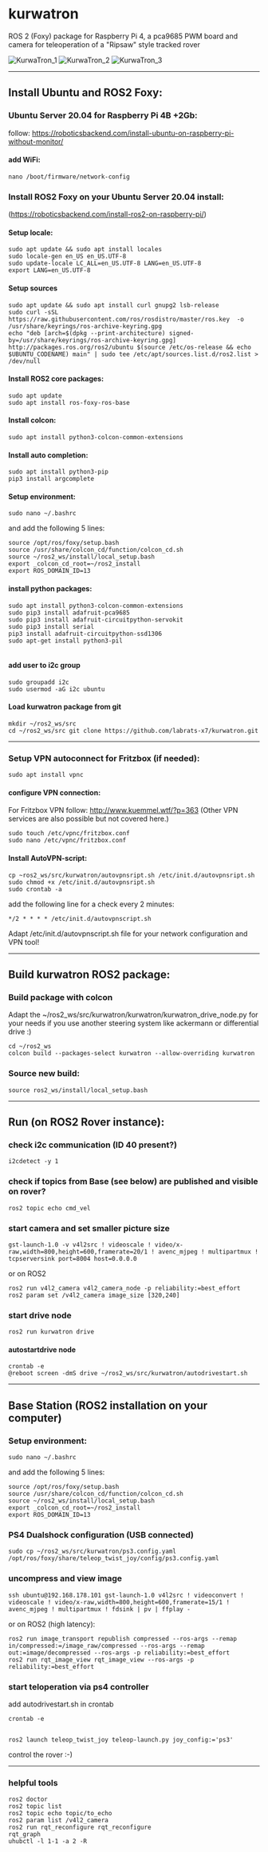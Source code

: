 # kurwatron
ROS 2 (Foxy) package for Raspberry Pi 4, a pca9685 PWM board and camera for teleoperation of a "Ripsaw" style tracked rover

![KurwaTron_1](/kurwatron_1.jpg) 
![KurwaTron_2](/kurwatron_2.jpg) 
![KurwaTron_3](/kurwatron_3.jpg) 



---
## Install Ubuntu and ROS2 Foxy:

### Ubuntu Server 20.04 for Raspberry Pi 4B +2Gb:
follow: https://roboticsbackend.com/install-ubuntu-on-raspberry-pi-without-monitor/

#### add WiFi:
```
nano /boot/firmware/network-config
```

### Install ROS2 Foxy on your Ubuntu Server 20.04 install:

(https://roboticsbackend.com/install-ros2-on-raspberry-pi/)

#### Setup locale:
```
sudo apt update && sudo apt install locales
sudo locale-gen en_US en_US.UTF-8
sudo update-locale LC_ALL=en_US.UTF-8 LANG=en_US.UTF-8
export LANG=en_US.UTF-8
```

#### Setup sources
```
sudo apt update && sudo apt install curl gnupg2 lsb-release
sudo curl -sSL https://raw.githubusercontent.com/ros/rosdistro/master/ros.key  -o /usr/share/keyrings/ros-archive-keyring.gpg
echo "deb [arch=$(dpkg --print-architecture) signed-by=/usr/share/keyrings/ros-archive-keyring.gpg] http://packages.ros.org/ros2/ubuntu $(source /etc/os-release && echo $UBUNTU_CODENAME) main" | sudo tee /etc/apt/sources.list.d/ros2.list > /dev/null
```

#### Install ROS2 core packages:
```
sudo apt update
sudo apt install ros-foxy-ros-base
```

#### Install colcon:
```
sudo apt install python3-colcon-common-extensions
```

#### Install auto completion:
```
sudo apt install python3-pip
pip3 install argcomplete
```

#### Setup environment:
```
sudo nano ~/.bashrc
```

and add the following 5 lines:

```
source /opt/ros/foxy/setup.bash
source /usr/share/colcon_cd/function/colcon_cd.sh
source ~/ros2_ws/install/local_setup.bash
export _colcon_cd_root=~/ros2_install
export ROS_DOMAIN_ID=13
```

#### install python packages:
```
sudo apt install python3-colcon-common-extensions
sudo pip3 install adafruit-pca9685
sudo pip3 install adafruit-circuitpython-servokit
sudo pip3 install serial
pip3 install adafruit-circuitpython-ssd1306
sudo apt-get install python3-pil


```

#### add user to i2c group
```
sudo groupadd i2c
sudo usermod -aG i2c ubuntu
```

#### Load kurwatron package from git
```
mkdir ~/ros2_ws/src
cd ~/ros2_ws/src git clone https://github.com/labrats-x7/kurwatron.git
```

---

### Setup VPN autoconnect for Fritzbox (if needed):
```
sudo apt install vpnc
```

#### configure VPN connection:

For Fritzbox VPN follow: http://www.kuemmel.wtf/?p=363
(Other VPN services are also possible but not covered here.)

```
sudo touch /etc/vpnc/fritzbox.conf
sudo nano /etc/vpnc/fritzbox.conf
```

#### Install AutoVPN-script:
```
cp ~ros2_ws/src/kurwatron/autovpnsript.sh /etc/init.d/autovpnsript.sh
sudo chmod +x /etc/init.d/autovpnsript.sh
sudo crontab -a
```
add the following line for a check every 2 minutes:
```
*/2 * * * * /etc/init.d/autovpnscript.sh
```

Adapt /etc/init.d/autovpnscript.sh file for your network configuration and VPN tool!

---

## Build kurwatron ROS2 package:


### Build package with colcon

Adapt the ~/ros2_ws/src/kurwatron/kurwatron/kurwatron_drive_node.py for your needs if you use another steering system like ackermann or differential drive :)

```
cd ~/ros2_ws
colcon build --packages-select kurwatron --allow-overriding kurwatron
```

### Source new build:
```
source ros2_ws/install/local_setup.bash
```

---

## Run (on ROS2 Rover instance):


### check i2c communication (ID 40 present?)
```
i2cdetect -y 1
```

### check if topics from Base (see below) are published and visible on rover?
```
ros2 topic echo cmd_vel
```

### start camera and set smaller picture size
```
gst-launch-1.0 -v v4l2src ! videoscale ! video/x-raw,width=800,height=600,framerate=20/1 ! avenc_mjpeg ! multipartmux ! tcpserversink port=8004 host=0.0.0.0
```

or on ROS2

```
ros2 run v4l2_camera v4l2_camera_node -p reliability:=best_effort
ros2 param set /v4l2_camera image_size [320,240]
```

### start drive node
```
ros2 run kurwatron drive
```

#### autostartdrive node
```
crontab -e
@reboot screen -dmS drive ~/ros2_ws/src/kurwatron/autodrivestart.sh
```

---


## Base Station (ROS2 installation on your computer)

### Setup environment:
```
sudo nano ~/.bashrc
```

and add the following 5 lines:

```
source /opt/ros/foxy/setup.bash
source /usr/share/colcon_cd/function/colcon_cd.sh
source ~/ros2_ws/install/local_setup.bash
export _colcon_cd_root=~/ros2_install
export ROS_DOMAIN_ID=13
```

### PS4 Dualshock configuration (USB connected)
```
sudo cp ~/ros2_ws/src/kurwatron/ps3.config.yaml /opt/ros/foxy/share/teleop_twist_joy/config/ps3.config.yaml
```

### uncompress and view image
```
ssh ubuntu@192.168.178.101 gst-launch-1.0 v4l2src ! videoconvert ! videoscale ! video/x-raw,width=800,height=600,framerate=15/1 ! avenc_mjpeg ! multipartmux ! fdsink | pv | ffplay -
```
or on ROS2 (high latency):

```
ros2 run image_transport republish compressed --ros-args --remap in/compressed:=/image_raw/compressed --ros-args --remap out:=image/decompressed --ros-args -p reliability:=best_effort
ros2 run rqt_image_view rqt_image_view --ros-args -p reliability:=best_effort
```

### start teloperation via ps4 controller

add autodrivestart.sh in crontab

```
crontab -e


```

```
ros2 launch teleop_twist_joy teleop-launch.py joy_config:='ps3'
```

control the rover :-)


---

### helpful tools
```
ros2 doctor
ros2 topic list
ros2 topic echo topic/to_echo
ros2 param list /v4l2_camera
ros2 run rqt_reconfigure rqt_reconfigure
rqt_graph
uhubctl -l 1-1 -a 2 -R
```

